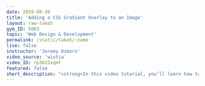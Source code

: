 ```yaml
---
date: 2019-08-30
title: 'Adding a CSS Gradient Overlay to an Image'
layout: raw-take5
gym_ID: 5003
topic: 'Web Design & Development'
permalink: /static/take5/:name
live: false
instructor: 'Jeremy Osborn'
video_source: 'wistia'
video_ID: rp3625xqmf
featured: false
short_description: "<strong>In this video tutorial, you’ll learn how to lorem your ipsum with CSS.</strong> Lorem ipsum dolor sit amet, consetetur sadipscing elitr, sed diam nonumy eirmod tempor invidunt ut labore et dolore magna aliquyam erat, sed diam voluptua."
---
```

